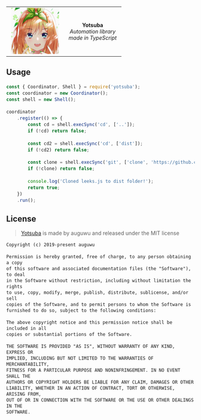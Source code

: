 <table style="width: 100%; border-style: none;"><tr>
<td style="width: 140px; text-align: center;"><img width="128px" src="./assets/Yotsuba.jpg" alt="Yotsuba">
</td>
<td style="width: 140px; text-align: center;">
<strong>Yotsuba</strong><br/>
<i>Automation library made in TypeScript</i>
</td>
</tr></table>

## Usage

```js
const { Coordinator, Shell } = require('yotsuba');
const coordinator = new Coordinator();
const shell = new Shell();

coordinator
    .register(() => {
        const cd = shell.execSync('cd', ['..']);
        if (!cd) return false;
        
        const cd2 = shell.execSync('cd', ['dist']);
        if (!cd2) return false;
        
        const clone = shell.execSync('git', ['clone', 'https://github.com/ohlookitsderpy/leeks.js', 'leeks']);
        if (!clone) return false;

        console.log('Cloned leeks.js to dist folder!');
        return true;
    })
    .run();
```

## License

> [Yotsuba](https://github.com/auguwu/yotsuba) is made by auguwu and released under the MIT license

```
Copyright (c) 2019-present auguwu

Permission is hereby granted, free of charge, to any person obtaining a copy
of this software and associated documentation files (the "Software"), to deal
in the Software without restriction, including without limitation the rights
to use, copy, modify, merge, publish, distribute, sublicense, and/or sell
copies of the Software, and to permit persons to whom the Software is
furnished to do so, subject to the following conditions:

The above copyright notice and this permission notice shall be included in all
copies or substantial portions of the Software.

THE SOFTWARE IS PROVIDED "AS IS", WITHOUT WARRANTY OF ANY KIND, EXPRESS OR
IMPLIED, INCLUDING BUT NOT LIMITED TO THE WARRANTIES OF MERCHANTABILITY,
FITNESS FOR A PARTICULAR PURPOSE AND NONINFRINGEMENT. IN NO EVENT SHALL THE
AUTHORS OR COPYRIGHT HOLDERS BE LIABLE FOR ANY CLAIM, DAMAGES OR OTHER
LIABILITY, WHETHER IN AN ACTION OF CONTRACT, TORT OR OTHERWISE, ARISING FROM,
OUT OF OR IN CONNECTION WITH THE SOFTWARE OR THE USE OR OTHER DEALINGS IN THE
SOFTWARE.
```